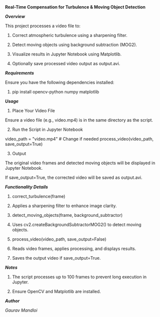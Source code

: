 **Real-Time Compensation for Turbulence & Moving Object Detection**

***Overview***

This project processes a video file to:

1. Correct atmospheric turbulence using a sharpening filter.

2. Detect moving objects using background subtraction (MOG2).

3. Visualize results in Jupyter Notebook using Matplotlib.

4. Optionally save processed video output as output.avi.

***Requirements***

Ensure you have the following dependencies installed:

1. pip install opencv-python numpy matplotlib

***Usage***

1. Place Your Video File

Ensure a video file (e.g., video.mp4) is in the same directory as the script.

2. Run the Script in Jupyter Notebook

video_path = "video.mp4"  # Change if needed
process_video(video_path, save_output=True)

3. Output

The original video frames and detected moving objects will be displayed in Jupyter Notebook.

If save_output=True, the corrected video will be saved as output.avi.

***Functionality Details***

1. correct_turbulence(frame)

2. Applies a sharpening filter to enhance image clarity.

3. detect_moving_objects(frame, background_subtractor)

4. Uses cv2.createBackgroundSubtractorMOG2() to detect moving objects.

5. process_video(video_path, save_output=False)

6. Reads video frames, applies processing, and displays results.

7. Saves the output video if save_output=True.

***Notes***

1. The script processes up to 100 frames to prevent long execution in Jupyter.

2. Ensure OpenCV and Matplotlib are installed.

***Author***

*Gaurav Mandloi*
